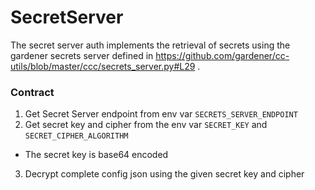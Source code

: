 # SecretServer 

The secret server auth implements the retrieval of secrets using the gardener secrets server defined in https://github.com/gardener/cc-utils/blob/master/ccc/secrets_server.py#L29 .

### Contract

1. Get Secret Server endpoint from env var `SECRETS_SERVER_ENDPOINT`
2. Get secret key and cipher from the env var `SECRET_KEY` and `SECRET_CIPHER_ALGORITHM`
  - The secret key is base64 encoded
3. Decrypt complete config json using the given secret key and cipher
